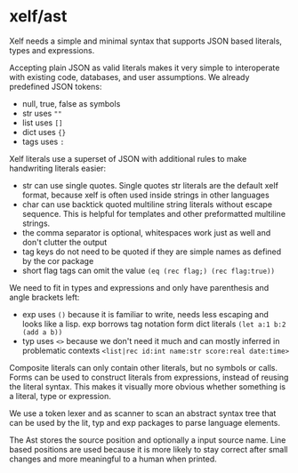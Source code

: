 xelf/ast
========

Xelf needs a simple and minimal syntax that supports JSON based literals, types and expressions.

Accepting plain JSON as valid literals makes it very simple to interoperate with existing code,
databases, and user assumptions. We already predefined JSON tokens:

 * null, true, false as symbols
 * str  uses `""`
 * list uses `[]`
 * dict uses `{}`
 * tags uses `:`

Xelf literals use a superset of JSON with additional rules to make handwriting literals easier:
 * str can use single quotes. Single quotes str literals are the default xelf format,
   because xelf is often used inside strings in other languages
 * char can use backtick quoted multiline string literals without escape sequence. This is
   helpful for templates and other preformatted multiline strings.
 * the comma separator is optional, whitespaces work just as well and don't clutter the output
 * tag keys do not need to be quoted if they are simple names as defined by the cor package
 * short flag tags can omit the value `(eq (rec flag;) (rec flag:true))`

We need to fit in types and expressions and only have parenthesis and angle brackets left:
 * exp uses `()` because it is familiar to write, needs less escaping and looks like a lisp.
   exp borrows tag notation form dict literals `(let a:1 b:2 (add a b))`
 * typ uses `<>` because we don't need it much and can mostly inferred in problematic contexts
   `<list|rec id:int name:str score:real date:time>`

Composite literals can only contain other literals, but no symbols or calls. Forms can be used
to construct literals from expressions, instead of reusing the literal syntax. This makes it
visually more obvious whether something is a literal, type or expression.

We use a token lexer and as scanner to scan an abstract syntax tree that can be used by the lit, typ
and exp packages to parse language elements.

The Ast stores the source position and optionally a input source name. Line based positions are used
because it is more likely to stay correct after small changes and more meaningful to a human when
printed.
